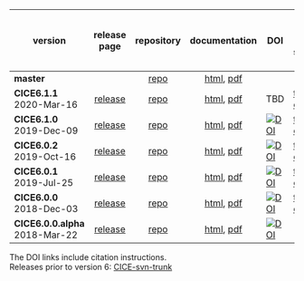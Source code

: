 version | release page | repository | documentation | DOI | test results and sample output | 
----|:---:|:---:|:---:|---|---|
| **master** | | [repo](https://github.com/CICE-Consortium/CICE) | [html](http://cice-consortium-cice.readthedocs.io/en/master/), [pdf](https://media.readthedocs.org/pdf/cice-consortium-cice/master/cice-consortium-cice.pdf)  |  |  |
| **CICE6.1.1**<br>2020-Mar-16 | [release](https://github.com/CICE-Consortium/CICE/releases/tag/CICE6.1.1) | [repo](https://github.com/CICE-Consortium/CICE/tree/CICE6.1.1) | [html](http://cice-consortium-cice.readthedocs.io/en/cice6.1.1/), [pdf](https://media.readthedocs.org/pdf/cice-consortium-cice/cice6.1.1/cice-consortium-cice.pdf)  | TBD |[tests](https://github.com/CICE-Consortium/Test-Results/wiki/CICE6.1.1), [output](https://github.com/CICE-Consortium/CICE/wiki/CICE-6.0.2-Sample-Output)|
| **CICE6.1.0**<br>2019-Dec-09 | [release](https://github.com/CICE-Consortium/CICE/releases/tag/CICE6.1.0) | [repo](https://github.com/CICE-Consortium/CICE/tree/CICE6.1.0) | [html](http://cice-consortium-cice.readthedocs.io/en/cice6.1.0/), [pdf](https://media.readthedocs.org/pdf/cice-consortium-cice/cice6.1.0/cice-consortium-cice.pdf)  | [![DOI](https://zenodo.org/badge/DOI/10.5281/zenodo.3568214.svg)](https://doi.org/10.5281/zenodo.3568214) |[tests](https://github.com/CICE-Consortium/Test-Results/wiki/CICE6.1.0), [output](https://github.com/CICE-Consortium/CICE/wiki/CICE-6.0.2-Sample-Output)|
| **CICE6.0.2**<br>2019-Oct-16 | [release](https://github.com/CICE-Consortium/CICE/releases/tag/CICE6.0.2) | [repo](https://github.com/CICE-Consortium/CICE/tree/CICE6.0.2) | [html](http://cice-consortium-cice.readthedocs.io/en/cice6.0.2/), [pdf](https://media.readthedocs.org/pdf/cice-consortium-cice/cice6.0.2/cice-consortium-cice.pdf)  | [![DOI](https://zenodo.org/badge/DOI/10.5281/zenodo.3516944.svg)](https://doi.org/10.5281/zenodo.3516944) |[tests](https://github.com/CICE-Consortium/Test-Results/wiki/CICE6.0.2), [output](https://github.com/CICE-Consortium/CICE/wiki/CICE-6.0.2-Sample-Output)|
| **CICE6.0.1**<br>2019-Jul-25 | [release](https://github.com/CICE-Consortium/CICE/releases/tag/CICE6.0.1) | [repo](https://github.com/CICE-Consortium/CICE/tree/CICE6.0.1) | [html](http://cice-consortium-cice.readthedocs.io/en/cice6.0.1/), [pdf](https://media.readthedocs.org/pdf/cice-consortium-cice/cice6.0.1/cice-consortium-cice.pdf)  | [![DOI](https://zenodo.org/badge/DOI/10.5281/zenodo.3351684.svg)](https://doi.org/10.5281/zenodo.3351684)|[tests](https://github.com/CICE-Consortium/Test-Results/wiki/CICE6.0.1), [output](https://github.com/CICE-Consortium/CICE/wiki/CICE-6.0.0-Sample-Output)|
| **CICE6.0.0**<br>2018-Dec-03 | [release](https://github.com/CICE-Consortium/CICE/releases/tag/CICE6.0.0) | [repo](https://github.com/CICE-Consortium/CICE/tree/CICE6.0.0) | [html](http://cice-consortium-cice.readthedocs.io/en/cice6.0.0/), [pdf](https://media.readthedocs.org/pdf/cice-consortium-cice/cice6.0.0/cice-consortium-cice.pdf)  | [![DOI](https://zenodo.org/badge/DOI/10.5281/zenodo.1900639.svg)](https://doi.org/10.5281/zenodo.1900639)|[tests](https://github.com/CICE-Consortium/Test-Results/wiki/CICE6.0.0), [output](https://github.com/CICE-Consortium/CICE/wiki/CICE-6.0.0-Sample-Output)|
| **CICE6.0.0.alpha**<br>2018-Mar-22 | [release](https://github.com/CICE-Consortium/CICE/releases/tag/cice6.0.0.alpha) | [repo](https://github.com/CICE-Consortium/CICE/tree/cice6.0.0.alpha) | [html](http://cice-consortium-cice.readthedocs.io/en/cice6.0.0.alpha/), [pdf](https://media.readthedocs.org/pdf/cice-consortium-cice/cice6.0.0.alpha/cice-consortium-cice.pdf)  | [![DOI](https://zenodo.org/badge/DOI/10.5281/zenodo.1205675.svg)](https://doi.org/10.5281/zenodo.1205675) |  |

The DOI links include citation instructions.   
Releases prior to version 6: [CICE-svn-trunk](https://github.com/CICE-Consortium/CICE-svn-trunk)